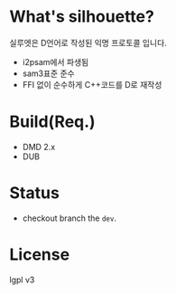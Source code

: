 # What's silhouette?
실루엣은 D언어로 작성된 익명 프로토콜 입니다.

* i2psam에서 파생됨
* sam3표준 준수
* FFI 없이 순수하게 C++코드를 D로 재작성

# Build(Req.)
* DMD 2.x
* DUB

# Status
* checkout branch the ```dev```.

# License
lgpl v3

